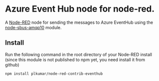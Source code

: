 # Azure Event Hub node for node-red.

A [Node-RED] node for sending the messages to Azure EventHub using the [node-sbus-amqp10] module.

Install
-------

Run the following command in the root directory of your Node-RED install (since this module is not published to npm yet, you need install it from github)

    npm install plkumar/node-red-contrib-eventhub


[Node-RED]:  http://nodered.org/
[node-sbus-amqp10]: https://www.npmjs.com/package/node-sbus-amqp10
